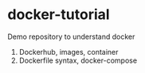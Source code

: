 # docker-tutorial
Demo repository to understand docker
1. Dockerhub, images, container
2. Dockerfile syntax, docker-compose
